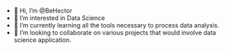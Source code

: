 - 👋 Hi, I’m @BeHector
- 👀 I’m interested in Data Science
- 🌱 I’m currently learning all the tools necessary to process data analysis.
- 💞️ I’m looking to collaborate on various projects that would involve data science application.

<!---
BeHector/BeHector is a ✨ special ✨ repository because its `README.md` (this file) appears on your GitHub profile.
You can click the Preview link to take a look at your changes.
--->
